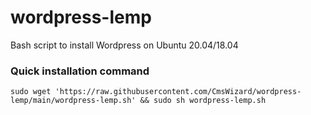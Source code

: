 # wordpress-lemp
Bash script to install Wordpress on Ubuntu 20.04/18.04

### Quick installation command 
`sudo wget 'https://raw.githubusercontent.com/CmsWizard/wordpress-lemp/main/wordpress-lemp.sh' && sudo sh wordpress-lemp.sh`
